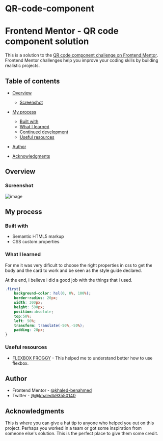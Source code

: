 # QR-code-component
# Frontend Mentor - QR code component solution

This is a solution to the [QR code component challenge on Frontend Mentor](https://www.frontendmentor.io/challenges/qr-code-component-iux_sIO_H). Frontend Mentor challenges help you improve your coding skills by building realistic projects. 

## Table of contents

- [Overview](#overview)
  - [Screenshot](#screenshot)
 
- [My process](#my-process)
  - [Built with](#built-with)
  - [What I learned](#what-i-learned)
  - [Continued development](#continued-development)
  - [Useful resources](#useful-resources)
- [Author](#author)
- [Acknowledgments](#acknowledgments)



## Overview

### Screenshot

![image](https://user-images.githubusercontent.com/64180671/151044934-b6e8d98e-1f47-4a38-9b9c-af73a9581c35.png)


## My process

### Built with

- Semantic HTML5 markup
- CSS custom properties

### What I learned

For me it was very dificult to choose the right properties in css to get the body and the card to work and be seen as the style guide declared.

At the end, i believe i did a good job with the things that i used.

```css
.first{
    background-color: hsl(0, 0%, 100%);
    border-radius: 20px;
    width: 300px;
    height: 500px;
    position:absolute;
    top:50%;
    left: 50%;
    transform: translate(-50%,-50%);
    padding: 20px;
}
```

### Useful resources

- [FLEXBOX FROGGY](https://flexboxfroggy.com/#es) - This helped me to understand better how to use flexbox.



## Author

- Frontend Mentor - [@khaled-benahmed](https://www.frontendmentor.io/profile/khaled-benahmed)
- Twitter - [@@khaledb93550140](https://twitter.com/khaledb93550140)


## Acknowledgments

This is where you can give a hat tip to anyone who helped you out on this project. Perhaps you worked in a team or got some inspiration from someone else's solution. This is the perfect place to give them some credit.
